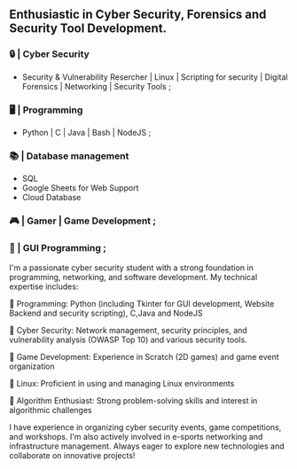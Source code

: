 
##  Enthusiastic in Cyber Security, Forensics and Security Tool Development.

### 🔒 | Cyber Security
 - Security & Vulnerability Resercher | Linux | Scripting for security | Digital Forensics | Networking | Security Tools ;

### 🖥️ | Programming
 - Python | C | Java | Bash | NodeJS ;

### 📚 | Database management  
- SQL
- Google Sheets for Web Support
- Cloud Database
 
### 🎮 | Gamer | Game Development ;

### 🎨 | GUI Programming ;


I'm a passionate cyber security student with a strong foundation in programming, networking, and software development. My technical expertise includes:

🔹 Programming: Python (including Tkinter for GUI development, Website Backend and security scripting), C,Java and NodeJS

🔹 Cyber Security: Network management, security principles, and vulnerability analysis (OWASP Top 10) and various security tools.

🔹 Game Development: Experience in Scratch (2D games) and game event organization

🔹 Linux: Proficient in using and managing Linux environments

🔹 Algorithm Enthusiast: Strong problem-solving skills and interest in algorithmic challenges

I have experience in organizing cyber security events, game competitions, and workshops. I'm also actively involved in e-sports networking and infrastructure management. Always eager to explore new technologies and collaborate on innovative projects!



<!---
Abhiram-ARS/Abhiram-ARS is a ✨ special ✨ repository because its `README.md` (this file) appears on your GitHub profile.
You can click the Preview link to take a look at your changes.
--->
